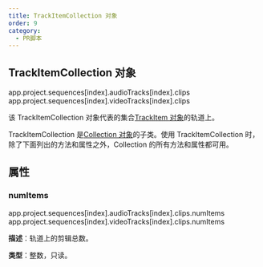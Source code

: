 ```yaml
---
title: TrackItemCollection 对象
order: 9
category:
  - PR脚本
---
```


## TrackItemCollection 对象

app.project.sequences[index].audioTracks[index].clips
app.project.sequences[index].videoTracks[index].clips

该 TrackItemCollection 对象代表的集合[TrackItem 对象](https://ppro-scripting.docsforadobe.dev/item/trackitem.html#trackitem)的轨道上。

TrackItemCollection 是[Collection 对象](https://ppro-scripting.docsforadobe.dev/collection/collection.html#collection)的子类。使用 TrackItemCollection 时，除了下面列出的方法和属性之外，Collection 的所有方法和属性都可用。

## 属性

### numItems

app.project.sequences[index].audioTracks[index].clips.numItems
app.project.sequences[index].videoTracks[index].clips.numItems

**描述**：轨道上的剪辑总数。

**类型**：整数，只读。
